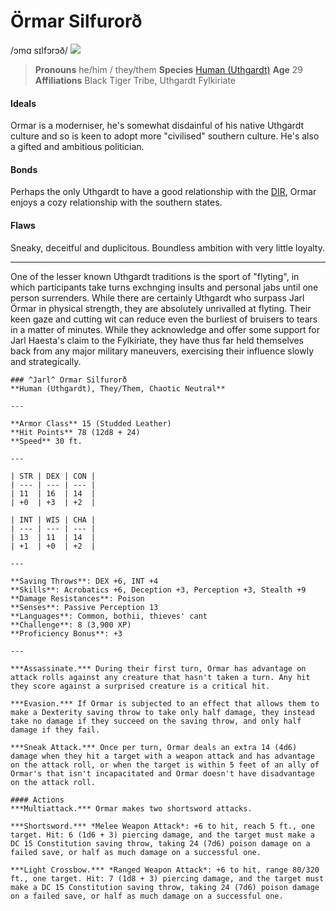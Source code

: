 # Örmar Silfurorð
/ɔmɑ sɪlfɔrɔð/
![](ormar-silfurord.png)

> **Pronouns** he/him / they/them
> **Species** [Human (Uthgardt)](/species/sapient/human#uthgardt-humans)
> **Age** 29
> **Affiliations** Black Tiger Tribe, Uthgardt Fylkiriate

#### Ideals
Ormar is a moderniser, he's somewhat disdainful of his native Uthgardt culture and so is keen to adopt more "civilised" southern culture. He's also a gifted and ambitious politician.

#### Bonds
Perhaps the only Uthgardt to have a good relationship with the [DIR](places/dracean_intercoastal_republic), Ormar enjoys a cozy relationship with the southern states.

#### Flaws
Sneaky, deceitful and duplicitous. Boundless ambition with very little loyalty.

---

One of the lesser known Uthgardt traditions is the sport of "flyting", in which participants take turns exchnging insults and personal jabs until one person surrenders. While there are certainly Uthgardt who surpass Jarl Örmar in physical strength, they are absolutely unrivalled at flyting. Their keen gaze and cutting wit can reduce even the burliest of bruisers to tears in a matter of minutes. While they acknowledge and offer some support for Jarl Haesta's claim to the Fylkiriate, they have thus far held themselves back from any major military maneuvers, exercising their influence slowly and strategically.

```statsblock:5e
### ^Jarl^ Örmar Silfurorð
**Human (Uthgardt), They/Them, Chaotic Neutral**

---

**Armor Class** 15 (Studded Leather)
**Hit Points** 78 (12d8 + 24)
**Speed** 30 ft.

---

| STR | DEX | CON |
| --- | --- | --- |
| 11  | 16  | 14  |
| +0  | +3  | +2  |

| INT | WIS | CHA |
| --- | --- | --- |
| 13  | 11  | 14  |
| +1  | +0  | +2  |

---

**Saving Throws**: DEX +6, INT +4
**Skills**: Acrobatics +6, Deception +3, Perception +3, Stealth +9
**Damage Resistances**: Poison
**Senses**: Passive Perception 13
**Languages**: Common, bothii, thieves' cant
**Challenge**: 8 (3,900 XP)
**Proficiency Bonus**: +3

---

***Assassinate.*** During their first turn, Ormar has advantage on attack rolls against any creature that hasn't taken a turn. Any hit they score against a surprised creature is a critical hit.

***Evasion.*** If Ormar is subjected to an effect that allows them to make a Dexterity saving throw to take only half damage, they instead take no damage if they succeed on the saving throw, and only half damage if they fail.

***Sneak Attack.*** Once per turn, Ormar deals an extra 14 (4d6) damage when they hit a target with a weapon attack and has advantage on the attack roll, or when the target is within 5 feet of an ally of Ormar's that isn't incapacitated and Ormar doesn't have disadvantage on the attack roll.

#### Actions
***Multiattack.*** Ormar makes two shortsword attacks.

***Shortsword.*** *Melee Weapon Attack*: +6 to hit, reach 5 ft., one target. Hit: 6 (1d6 + 3) piercing damage, and the target must make a DC 15 Constitution saving throw, taking 24 (7d6) poison damage on a failed save, or half as much damage on a successful one.

***Light Crossbow.*** *Ranged Weapon Attack*: +6 to hit, range 80/320 ft., one target. Hit: 7 (1d8 + 3) piercing damage, and the target must make a DC 15 Constitution saving throw, taking 24 (7d6) poison damage on a failed save, or half as much damage on a successful one.
```